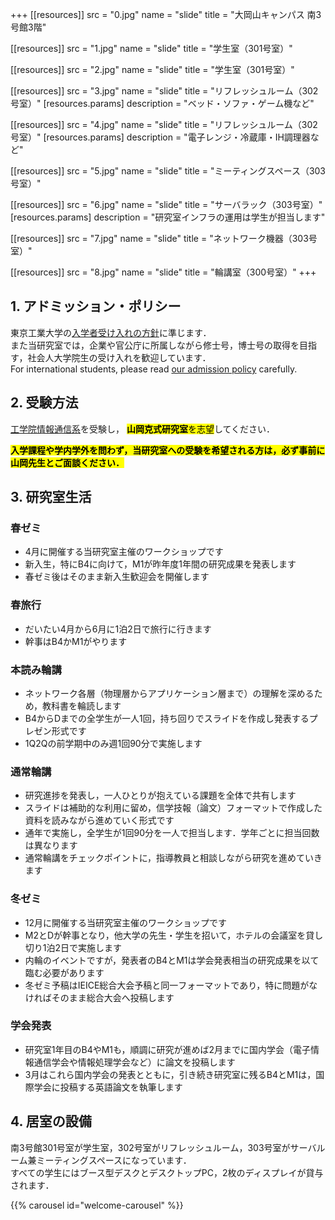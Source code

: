 +++
[[resources]]
  src = "0.jpg"
  name = "slide"
  title = "大岡山キャンパス 南3号館3階"

[[resources]]
  src = "1.jpg"
  name = "slide"
  title = "学生室（301号室）"

[[resources]]
  src = "2.jpg"
  name = "slide"
  title = "学生室（301号室）"

[[resources]]
  src = "3.jpg"
  name = "slide"
  title = "リフレッシュルーム（302号室）"
  [resources.params]
    description = "ベッド・ソファ・ゲーム機など"

[[resources]]
  src = "4.jpg"
  name = "slide"
  title = "リフレッシュルーム（302号室）"
  [resources.params]
    description = "電子レンジ・冷蔵庫・IH調理器など"

[[resources]]
  src = "5.jpg"
  name = "slide"
  title = "ミーティングスペース（303号室）"

[[resources]]
  src = "6.jpg"
  name = "slide"
  title = "サーバラック（303号室）"
  [resources.params]
    description = "研究室インフラの運用は学生が担当します"

[[resources]]
  src = "7.jpg"
  name = "slide"
  title = "ネットワーク機器（303号室）"

[[resources]]
  src = "8.jpg"
  name = "slide"
  title = "輪講室（300号室）"
+++

## 1. アドミッション・ポリシー
東京工業大学の[入学者受け入れの方針](https://www.titech.ac.jp/about/policies/education/admissions.html)に準じます．  
また当研究室では，企業や官公庁に所属しながら修士号，博士号の取得を目指す，社会人大学院生の受け入れを歓迎しています．  
For international students, please read [our admission policy](/for-international-students) carefully.


## 2. 受験方法
[工学院情報通信系](https://educ.titech.ac.jp/ict/)を受験し，
<mark class="yellow"><b>山岡克式研究室</b>を志望</mark>してください．

<mark class="yellow"><b>入学課程や学内学外を問わず，当研究室への受験を希望される方は，必ず事前に山岡先生とご面談ください．</b></mark>

## 3. 研究室生活
### 春ゼミ
- 4月に開催する当研究室主催のワークショップです
- 新入生，特にB4に向けて，M1が昨年度1年間の研究成果を発表します
- 春ゼミ後はそのまま新入生歓迎会を開催します

### 春旅行
- だいたい4月から6月に1泊2日で旅行に行きます
- 幹事はB4かM1がやります

### 本読み輪講
- ネットワーク各層（物理層からアプリケーション層まで）の理解を深めるため，教科書を輪読します
- B4からDまでの全学生が一人1回，持ち回りでスライドを作成し発表するプレゼン形式です
- 1Q2Qの前学期中のみ週1回90分で実施します

### 通常輪講
- 研究進捗を発表し，一人ひとりが抱えている課題を全体で共有します
- スライドは補助的な利用に留め，信学技報（論文）フォーマットで作成した資料を読みながら進めていく形式です
- 通年で実施し，全学生が1回90分を一人で担当します．学年ごとに担当回数は異なります
- 通常輪講をチェックポイントに，指導教員と相談しながら研究を進めていきます

### 冬ゼミ
- 12月に開催する当研究室主催のワークショップです
- M2とDが幹事となり，他大学の先生・学生を招いて，ホテルの会議室を貸し切り1泊2日で実施します
- 内輪のイベントですが，発表者のB4とM1は学会発表相当の研究成果を以て臨む必要があります
- 冬ゼミ予稿はIEICE総合大会予稿と同一フォーマットであり，特に問題がなければそのまま総合大会へ投稿します

### 学会発表
- 研究室1年目のB4やM1も，順調に研究が進めば2月までに国内学会（電子情報通信学会や情報処理学会など）に論文を投稿します
- 3月はこれら国内学会の発表とともに，引き続き研究室に残るB4とM1は，国際学会に投稿する英語論文を執筆します

## 4. 居室の設備
南3号館301号室が学生室，302号室がリフレッシュルーム，303号室がサーバルーム兼ミーティングスペースになっています．  
すべての学生にはブース型デスクとデスクトップPC，2枚のディスプレイが貸与されます．

{{% carousel id="welcome-carousel" %}}
